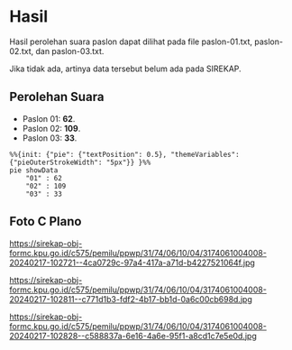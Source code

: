 # Hasil

Hasil perolehan suara paslon dapat dilihat pada file paslon-01.txt, paslon-02.txt, dan paslon-03.txt.

Jika tidak ada, artinya data tersebut belum ada pada SIREKAP.

## Perolehan Suara

 * Paslon 01: **62**.
 * Paslon 02: **109**.
 * Paslon 03: **33**.

```mermaid
%%{init: {"pie": {"textPosition": 0.5}, "themeVariables": {"pieOuterStrokeWidth": "5px"}} }%%
pie showData
    "01" : 62
    "02" : 109
    "03" : 33
```
## Foto C Plano

https://sirekap-obj-formc.kpu.go.id/c575/pemilu/ppwp/31/74/06/10/04/3174061004008-20240217-102721--4ca0729c-97a4-417a-a71d-b4227521064f.jpg

https://sirekap-obj-formc.kpu.go.id/c575/pemilu/ppwp/31/74/06/10/04/3174061004008-20240217-102811--c771d1b3-fdf2-4b17-bb1d-0a6c00cb698d.jpg

https://sirekap-obj-formc.kpu.go.id/c575/pemilu/ppwp/31/74/06/10/04/3174061004008-20240217-102828--c588837a-6e16-4a6e-95f1-a8cd1c7e5e0d.jpg
